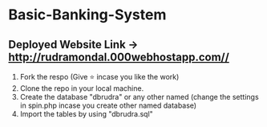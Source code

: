 # Basic-Banking-System

## Deployed Website Link -> http://rudramondal.000webhostapp.com//
  
1. Fork the respo (Give ⭐ incase you like the work)
2. Clone the repo in your local machine.
3. Create the database "dbrudra" or any other named (change the settings in spin.php incase you create other named database)
4. Import the tables by using "dbrudra.sql"
